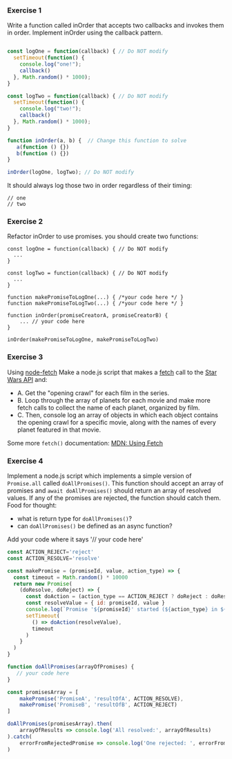 ### Exercise 1
Write a function called inOrder that accepts two callbacks and invokes them in order. Implement inOrder using the callback pattern.
```javascript

const logOne = function(callback) { // Do NOT modify
  setTimeout(function() {
    console.log("one!");
    callback()
  }, Math.random() * 1000);
}

const logTwo = function(callback) { // Do NOT modify
  setTimeout(function() {
    console.log("two!");
    callback()
  }, Math.random() * 1000);
}

function inOrder(a, b) {  // Change this function to solve
   a(function () {})
   b(function () {})  
}

inOrder(logOne, logTwo); // Do NOT modify
```

It should always log those two in order regardless of their timing:
```
// one
// two
```

### Exercise 2
Refactor inOrder to use promises.
you should create two functions:
```
const logOne = function(callback) { // Do NOT modify
  ...
}

const logTwo = function(callback) { // Do NOT modify
  ... 
}

function makePromiseToLogOne(...) { /*your code here */ }
function makePromiseToLogTwo(...) { /*your code here */ }

function inOrder(promiseCreatorA, promiseCreatorB) {
    ... // your code here
}

inOrder(makePromiseToLogOne, makePromiseToLogTwo)
```




### Exercise 3
Using [node-fetch](https://humanwhocodes.com/snippets/2019/01/nodejs-medium-api-fetch/)
Make a node.js script that makes a [fetch](https://developer.mozilla.org/en-US/docs/Web/API/Fetch_API/Using_Fetch) call to the [Star Wars API](https://swapi.co/) and:
* A. Get the "opening crawl" for each film in the series. 
* B. Loop through the array of planets for each movie and make more fetch calls to collect the name of each planet, organized by film. 
* C. Then, console log an array of objects in which each object contains the opening crawl for a specific movie, along with the names of every planet featured in that movie.

Some more ```fetch()``` documentation: [MDN: Using Fetch](https://developer.mozilla.org/en-US/docs/Web/API/Fetch_API/Using_Fetch)

### Exercise 4
Implement a node.js script which implements a simple version of ```Promise.all``` called ```doAllPromises()```. 
This function should accept an array of promises and ```await doAllPromises()``` should return an array of resolved values. If any of the promises are rejected, the function should catch them.
Food for thought: 
- what is return type for ```doAllPromises()```? 
- can ```doAllPromises()``` be defined as an async function?

Add your code where it says '// your code here'

```javascript
const ACTION_REJECT='reject'
const ACTION_RESOLVE='resolve'

const makePromise = (promiseId, value, action_type) => {
  const timeout = Math.random() * 10000
  return new Promise(
    (doResolve, doReject) => {
      const doAction = (action_type == ACTION_REJECT ? doReject : doResolve)
      const resolveValue = { id: promiseId, value }
      console.log(`Promise '${promiseId}' started (${action_type} in ${timeout}ms)`)
      setTimeout(
        () => doAction(resolveValue),
        timeout
      )
    }
  )
}

function doAllPromises(arrayOfPromises) {
   // your code here
}

const promisesArray = [
    makePromise('PromiseA', 'resultOfA', ACTION_RESOLVE), 
    makePromise('PromiseB', 'resultOfB', ACTION_REJECT)
]

doAllPromises(promisesArray).then(
    arrayOfResults => console.log('All resolved:', arrayOfResults)
).catch(
    errorFromRejectedPromise => console.log('One rejected: ', errorFromRejectedPromise)
)
```
```
